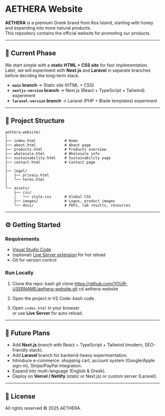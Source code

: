 # AETHERA Website

**AETHERA** is a premium Greek brand from Kos Island, starting with honey and expanding into more natural products.  
This repository contains the official website for promoting our products.  

---

## 🌱 Current Phase
We start simple with a **static HTML + CSS site** for fast implementation.  
Later, we will experiment with **Next.js** and **Laravel** in separate branches before deciding the long-term stack.

- **`main` branch** → Static site (HTML + CSS)  
- **`nextjs-version` branch** → Next.js (React + TypeScript + Tailwind) experiment  
- **`laravel-version` branch** → Laravel (PHP + Blade templates) experiment  

---

## 📂 Project Structure
```
aethera-website/
│
├── index.html             # Home
├── about.html             # About page
├── products.html          # Products overview
├── wholesale.html         # Wholesale info
├── sustainability.html    # Sustainability page
├── contact.html           # Contact page
│
├── legal/
│   ├── privacy.html
│   └── terms.html
│
└── assets/
    ├── css/
    │   └── style.css      # Global CSS
    ├── images/            # Logos, product images
    └── docs/              # PDFs, lab results, resources
```
---

## ⚙️ Getting Started

### Requirements
- [Visual Studio Code](https://code.visualstudio.com/)  
- (optional) [Live Server extension](https://marketplace.visualstudio.com/items?itemName=ritwickdey.LiveServer) for hot reload  
- Git for version control  

### Run Locally
1. Clone the repo:
   bash
   git clone https://github.com/YOUR-USERNAME/aethera-website.git
   cd aethera-website

2. Open the project in VS Code:
   bash
   code .
   
3. Open `index.html` in your browser  
   or use **Live Server** for auto-reload.

---

## 🚀 Future Plans
- Add **Next.js** branch with React + TypeScript + Tailwind (modern, SEO-friendly stack).  
- Add **Laravel** branch for backend-heavy experimentation.  
- Introduce e-commerce: shopping cart, account system (Google/Apple sign-in), Stripe/PayPal integration.  
- Expand into multi-language (English & Greek).  
- Deploy on **Vercel / Netlify** (static or Next.js) or custom server (Laravel).  

---

## 📜 License
All rights reserved © 2025 AETHERA.
